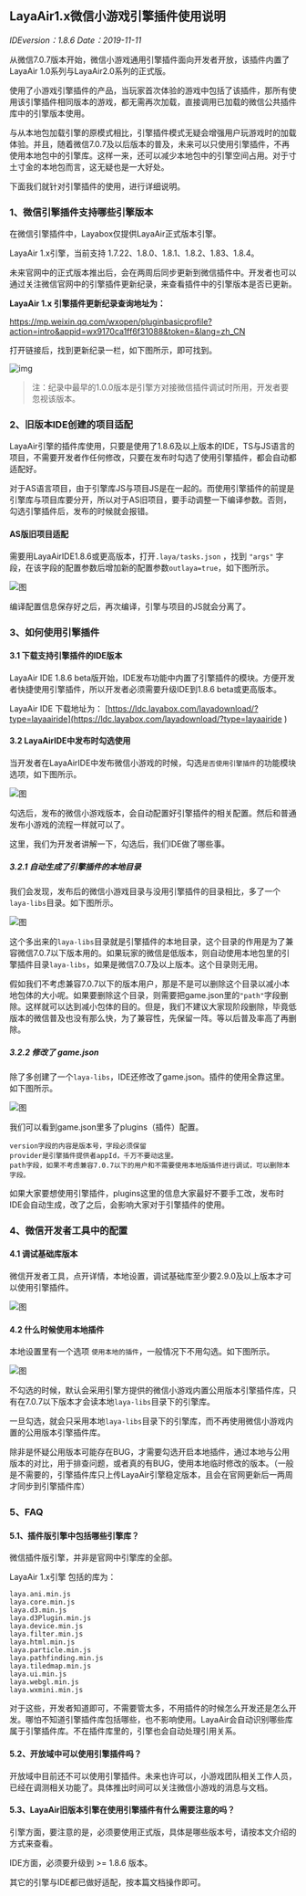 ## LayaAir1.x微信小游戏引擎插件使用说明

*IDEversion：1.8.6        Date：2019-11-11*

从微信7.0.7版本开始，微信小游戏通用引擎插件面向开发者开放，该插件内置了LayaAir 1.0系列与LayaAir2.0系列的正式版。

使用了小游戏引擎插件的产品，当玩家首次体验的游戏中包括了该插件，那所有使用该引擎插件相同版本的游戏，都无需再次加载，直接调用已加载的微信公共插件库中的引擎版本使用。

与从本地包加载引擎的原模式相比，引擎插件模式无疑会增强用户玩游戏时的加载体验。并且，随着微信7.0.7及以后版本的普及，未来可以只使用引擎插件，不再使用本地包中的引擎库。这样一来，还可以减少本地包中的引擎空间占用。对于寸土寸金的本地包而言，这无疑也是一大好处。

下面我们就针对引擎插件的使用，进行详细说明。



### 1、微信引擎插件支持哪些引擎版本

在微信引擎插件中，Layabox仅提供LayaAir正式版本引擎。

LayaAir 1.x引擎，当前支持 1.7.22、1.8.0、1.8.1、1.8.2、1.83、1.8.4。

未来官网中的正式版本推出后，会在两周后同步更新到微信插件中。开发者也可以通过关注微信官网中的引擎插件更新纪录，来查看插件中的引擎版本是否已更新。

**LayaAir 1.x 引擎插件更新纪录查询地址为：**

https://mp.weixin.qq.com/wxopen/pluginbasicprofile?action=intro&appid=wx9170ca1ff6f31088&token=&lang=zh_CN

打开链接后，找到更新纪录一栏，如下图所示，即可找到。

![img](img/1.png)  

> 注：纪录中最早的1.0.0版本是引擎方对接微信插件调试时所用，开发者要忽视该版本。

### 2、旧版本IDE创建的项目适配

LayaAir引擎的插件库使用，只要是使用了1.8.6及以上版本的IDE，TS与JS语言的项目，不需要开发者作任何修改，只要在发布时勾选了使用引擎插件，都会自动都适配好。

对于AS语言项目，由于引擎库JS与项目JS是在一起的。而使用引擎插件的前提是引擎库与项目库要分开，所以对于AS旧项目，要手动调整一下编译参数。否则，勾选引擎插件后，发布的时候就会报错。

#### AS版旧项目适配

需要用LayaAirIDE1.8.6或更高版本，打开`.laya/tasks.json` ，找到 `"args"` 字段，在该字段的配置参数后增加新的配置参数`outlaya=true`，如下图所示。

![图](img/10.png) 

编译配置信息保存好之后，再次编译，引擎与项目的JS就会分离了。



### 3、如何使用引擎插件

#### 3.1 下载支持引擎插件的IDE版本

LayaAir IDE 1.8.6 beta版开始，IDE发布功能中内置了引擎插件的模块。方便开发者快捷使用引擎插件，所以开发者必须需要升级IDE到1.8.6 beta或更高版本。

LayaAir IDE 下载地址为： [https://ldc.layabox.com/layadownload/?type=layaairide](https://ldc.layabox.com/layadownload/?type=layaairide ) 

#### 3.2 LayaAirIDE中发布时勾选使用

当开发者在LayaAirIDE中发布微信小游戏的时候，勾选`是否使用引擎插件`的功能模块选项，如下图所示。

![图](img/2.png) 

勾选后，发布的微信小游戏版本，会自动配置好引擎插件的相关配置。然后和普通发布小游戏的流程一样就可以了。

这里，我们为开发者讲解一下，勾选后，我们IDE做了哪些事。

##### 3.2.1 自动生成了引擎插件的本地目录

我们会发现，发布后的微信小游戏目录与没用引擎插件的目录相比，多了一个`laya-libs`目录。如下图所示。

![图](img/5.png) 

这个多出来的`laya-libs`目录就是引擎插件的本地目录，这个目录的作用是为了兼容微信7.0.7以下版本用的。如果玩家的微信是低版本，则自动使用本地包里的引擎插件目录`laya-libs`，如果是微信7.0.7及以上版本。这个目录则无用。

假如我们不考虑兼容7.0.7以下的版本用户，那是不是可以删除这个目录以减小本地包体的大小呢。如果要删除这个目录，则需要把game.json里的`"path"`字段删除。这样就可以达到减小包体的目的。但是，我们不建议大家现阶段删除，毕竟低版本的微信普及也没有那么快，为了兼容性，先保留一阵。等以后普及率高了再删除。

##### 3.2.2 修改了 game.json

除了多创建了一个`laya-libs`，IDE还修改了game.json。插件的使用全靠这里。如下图所示。

![图](img/6.png) 

我们可以看到game.json里多了plugins（插件）配置。

```
version字段的内容是版本号，字段必须保留
provider是引擎插件提供者appId，千万不要动这里。
path字段，如果不考虑兼容7.0.7以下的用户和不需要使用本地版插件进行调试，可以删除本字段。
```

如果大家要想使用引擎插件，plugins这里的信息大家最好不要手工改，发布时IDE会自动生成，改了之后，会影响大家对于引擎插件的使用。



### 4、微信开发者工具中的配置

#### 4.1  调试基础库版本

微信开发者工具，点开详情，本地设置，调试基础库至少要2.9.0及以上版本才可以使用引擎插件。

![图](img/7.png) 

#### 4.2 什么时候使用本地插件

本地设置里有一个选项 `使用本地的插件`，一般情况下不用勾选。如下图所示。

![图](img/8.png) 

不勾选的时候，默认会采用引擎方提供的微信小游戏内置公用版本引擎插件库，只有在7.0.7以下版本才会读本地`laya-libs`目录下的引擎库。

一旦勾选，就会只采用本地`laya-libs`目录下的引擎库，而不再使用微信小游戏内置的公用版本引擎插件库。

除非是怀疑公用版本可能存在BUG，才需要勾选开启本地插件，通过本地与公用版本的对比，用于排查问题，或者真的有BUG，使用本地临时修改的版本。（一般是不需要的，引擎插件库只上传LayaAir引擎稳定版本，且会在官网更新后一两周才同步到引擎插件库）





### 5、FAQ

#### 5.1、插件版引擎中包括哪些引擎库？

微信插件版引擎，并非是官网中引擎库的全部。

LayaAir 1.x引擎 包括的库为：

```
laya.ani.min.js
laya.core.min.js
laya.d3.min.js
laya.d3Plugin.min.js
laya.device.min.js
laya.filter.min.js
laya.html.min.js
laya.particle.min.js
laya.pathfinding.min.js
laya.tiledmap.min.js
laya.ui.min.js
laya.webgl.min.js
laya.wxmini.min.js
```

对于这些，开发者知道即可，不需要管太多，不用插件的时候怎么开发还是怎么开发。哪怕不知道引擎插件库包括哪些，也不影响使用。LayaAir会自动识别哪些库属于引擎插件库。不在插件库里的，引擎也会自动处理引用关系。

#### 5.2、开放域中可以使用引擎插件吗？

开放域中目前还不可以使用引擎插件。未来也许可以，小游戏团队相关工作人员，已经在调测相关功能了。具体推出时间可以关注微信小游戏的消息与文档。

#### 5.3、LayaAir旧版本引擎在使用引擎插件有什么需要注意的吗？

引擎方面，要注意的是，必须要使用正式版，具体是哪些版本号，请按本文介绍的方式来查看。

IDE方面，必须要升级到 >= 1.8.6 版本。

其它的引擎与IDE都已做好适配，按本篇文档操作即可。

